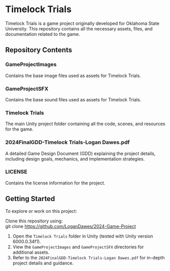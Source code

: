 # **Timelock Trials**

Timelock Trials is a game project originally developed for Oklahoma State University. This repository contains all the necessary assets, files, and documentation related to the game.

## **Repository Contents**

### **GameProjectImages**

Contains the base image files used as assets for Timelock Trials.

### **GameProjectSFX**

Contains the base sound files used as assets for Timelock Trials.

### **Timelock Trials**

The main Unity project folder containing all the code, scenes, and resources for the game.

### **2024FinalGDD-Timelock Trials-Logan Dawes.pdf**

A detailed Game Design Document (GDD) explaining the project details, including design goals, mechanics, and implementation strategies.

### **LICENSE**

Contains the license information for the project.

## **Getting Started**

To explore or work on this project:

Clone this repository using:  
 git clone https://github.com/LoganDawes/2024-Game-Project

1. Open the `Timelock Trials` folder in Unity (tested with Unity version 6000.0.34f1).  
2. View the `GameProjectImages` and `GameProjectSFX` directories for additional assets.  
3. Refer to the `2024FinalGDD-Timelock Trials-Logan Dawes.pdf` for in-depth project details and guidance.

